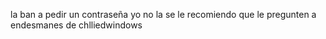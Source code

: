 la ban a pedir un contraseña yo no la se le recomiendo que le pregunten a endesmanes de chlliedwindows
